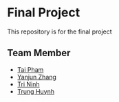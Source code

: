 # Final Project
This repository is for the final project

  
## Team Member
* [Tai Pham](www.github.com/taipham)
* [Yanjun Zhang](www.github.com/YaraZang)
* [Tri Ninh](www.github.com/tninh)
* [Trung Huynh](www.github.com/randomstyle)
